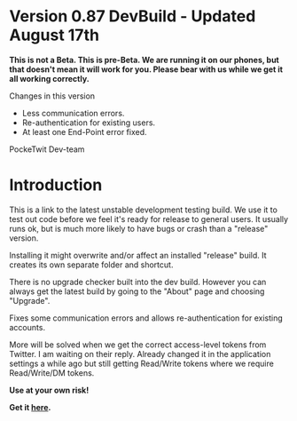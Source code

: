 # Version 0.87 DevBuild - Updated August 17th #

**This is not a Beta. This is pre-Beta. We are running it on our phones, but that doesn't mean it will work for you. Please bear with us while we get it all working correctly.**

Changes in this version

  * Less communication errors.
  * Re-authentication for existing users.
  * At least one End-Point error fixed.


PockeTwit Dev-team



# Introduction #

This is a link to the latest unstable development testing build. We use it to test out code before we feel it's ready for release to general users.  It usually runs ok, but is much more likely to have bugs or crash than a "release" version.

Installing it might overwrite and/or affect an installed "release" build.  It creates its own separate folder and shortcut.

There is no upgrade checker built into the dev build.  However you can always get the latest build by going to the "About" page and choosing "Upgrade".

Fixes some communication errors and allows re-authentication for existing accounts.

More will be solved when we get the correct access-level tokens from Twitter. I am waiting on their reply. Already changed it in the application settings a while ago but still getting Read/Write tokens where we require Read/Write/DM tokens.

**Use at your own risk!**

**Get it [here](http://pocketwit.googlecode.com/svn/trunk/PockeTwit%20Dev%20Install/DevBuild/PockeTwitV87_beta.CAB).**